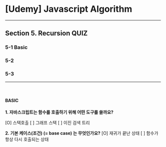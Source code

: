 # [Udemy] Javascript Algorithm

---

## Section 5. Recursion QUIZ

### 5-1 Basic 

### 5-2 

### 5-3 

---

<br>

#### BASIC

<strong>1. 자바스크립트는 함수를 호출하기 위해 어떤 도구를 쓸까요?</strong>

[O] 스택호출
[ ] 그래프 스택
[ ] 이진 검색 트리

<strong>2. 기본 케이스(조건) (= base case) 는 무엇인가요?</strong>
[O] 재귀가 끝난 상태
[ ] 함수가 항상 다시 호출되는 상태 